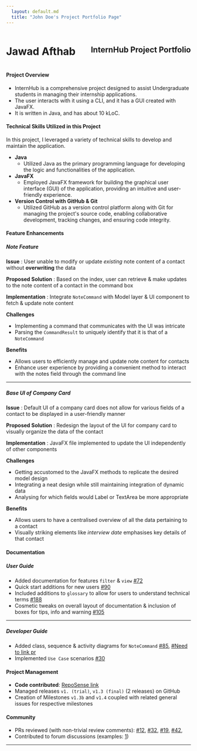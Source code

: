```yaml
---
  layout: default.md
  title: "John Doe's Project Portfolio Page"
---
```


<div style="display: flex; justify-content: space-between; align-items: center;">
  <h1>Jawad Afthab</h1>
  <h2>InternHub Project Portfolio</h2>
</div>

<box>

#### Project Overview
* InternHub is a comprehensive project designed to assist Undergraduate students in managing their internship applications. 
* The user interacts with it using a CLI, and it has a GUI created with JavaFX. 
* It is written in Java, and has about 10 kLoC.

</box>

<box light>

#### Technical Skills Utilized in this Project

</box>

In this project, I leveraged a variety of technical skills to develop and maintain the application.
* **Java**
  * Utilized Java as the primary programming language for developing the logic and functionalities of the application.
* **JavaFX**
  * Employed JavaFX framework for building the graphical user interface (GUI) of the application, providing an intuitive and user-friendly experience.
* **Version Control with GitHub & Git**
  * Utilized GitHub as a version control platform along with Git for managing the project's source code, enabling collaborative development, tracking changes, and ensuring code integrity.

<box light>

#### Feature Enhancements

</box>

##### Note Feature

**Issue** : User unable to modify or update _existing_ note content of a contact without **overwriting** the data

**Proposed Solution** : Based on the index, user can retrieve & make updates to the note content of a contact in the command box

**Implementation** : Integrate `NoteCommand` with Model layer & UI component to fetch & update note content

**Challenges**  
  - Implementing a command that communicates with the UI was intricate 
  - Parsing the `CommandResult` to uniquely identify that it is that of a `NoteCommand`

**Benefits**
  - Allows users to efficiently manage and update note content for contacts 
  - Enhance user experience by providing a convenient method to interact with the notes field through the command line

--------------------------------------------------------------------------------------------------------------------

##### Base UI of Company Card

**Issue** : Default UI of a company card does not allow for various fields of a contact to be displayed in a user-friendly manner

**Proposed Solution** : Redesign the layout of the UI for company card to visually organize the data of the contact

**Implementation** : JavaFX file implemented to update the UI independently of other components

**Challenges**
- Getting accustomed to the JavaFX methods to replicate the desired model design
- Integrating a neat design while still maintaining integration of dynamic data
- Analysing for which fields would Label or TextArea be more appropriate

**Benefits**
- Allows users to have a centralised overview of all the data pertaining to a contact
- Visually striking elements like _interview date_ emphasises key details of that contact

<div style="page-break-after: always;"></div>


<box light>

#### Documentation

</box>

##### User Guide

- Added documentation for features `filter` & `view` [\#72]()
- Quick start additions for new users [\#90](https://github.com/AY2324S2-CS2103T-F14-1/tp/pull/90)
- Included additions to `glossary` to allow for users to understand technical terms [\#188](https://github.com/AY2324S2-CS2103T-F14-1/tp/pull/188)
- Cosmetic tweaks on overall layout of documentation & inclusion of boxes for tips, info and warning [\#105](https://github.com/AY2324S2-CS2103T-F14-1/tp/pull/105)

--------------------------------------------------------------------------------------------------------------------

##### Developer Guide

- Added class, sequence & activity diagrams for `NoteCommand` [\#85](https://github.com/AY2324S2-CS2103T-F14-1/tp/pull/85), [\#Need to link pr]()
- Implemented `Use Case` scenarios [\#30](https://github.com/AY2324S2-CS2103T-F14-1/tp/pull/30)

<box light>

#### Project Management

</box>

- **Code contributed**: [RepoSense link](https://nus-cs2103-ay2324s2.github.io/tp-dashboard/?search=jawad280&breakdown=true)
- Managed releases `v1. (trial)`, `v1.3 (final)` (2 releases) on GitHub
- Creation of Milestones `v1.3b` and `v1.4` coupled with related general issues for respective milestones

<box light>

#### Community

</box>

- PRs reviewed (with non-trivial review comments): [\#12](), [\#32](), [\#19](), [\#42](),
- Contributed to forum discussions (examples: [1](https://github.com/nus-cs2103-AY2324S2/forum/issues/473#issuecomment-1980799998))

--------------------------------------------------------------------------------------------------------------------
